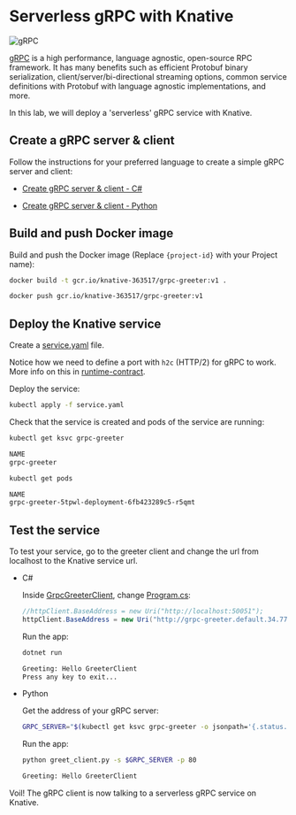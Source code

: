 # Serverless gRPC with Knative

![gRPC](./images/grpc.png)

[gRPC](https://grpc.io/) is a high performance, language agnostic, open-source RPC framework. It has many benefits such as efficient Protobuf binary serialization, client/server/bi-directional streaming options, common service definitions with Protobuf with language agnostic implementations, and more.

In this lab, we will deploy a 'serverless' gRPC service with Knative.

## Create a gRPC server & client

Follow the instructions for your preferred language to create a simple gRPC server and client:

* [Create gRPC server & client - C#](grpc-csharp.md)

* [Create gRPC server & client - Python](grpc-python.md)

## Build and push Docker image

Build and push the Docker image (Replace `{project-id}` with your Project name):

```bash
docker build -t gcr.io/knative-363517/grpc-greeter:v1 .

docker push gcr.io/knative-363517/grpc-greeter:v1
```

## Deploy the Knative service

Create a [service.yaml](../serving/grpc/service.yaml) file.

Notice how we need to define a port with `h2c` (HTTP/2) for gRPC to work. More info on this in [runtime-contract](https://github.com/knative/serving/blob/master/docs/runtime-contract.md#protocols-and-ports).

Deploy the service:

```bash
kubectl apply -f service.yaml
```

Check that the service is created and pods of the service are running:

```bash
kubectl get ksvc grpc-greeter

NAME
grpc-greeter

kubectl get pods

NAME
grpc-greeter-5tpwl-deployment-6fb423289c5-r5qmt
```

## Test the service

To test your service, go to the greeter client and change the url from localhost to the Knative service url.

* C#

  Inside [GrpcGreeterClient](../serving/grpc/csharp/GrpcGreeterClient), change [Program.cs](../serving/grpc/csharp/GrpcGreeterClient/Program.cs):

  ```csharp
  //httpClient.BaseAddress = new Uri("http://localhost:50051");
  httpClient.BaseAddress = new Uri("http://grpc-greeter.default.34.77.201.183.xip.io");
  ```

  Run the app:

  ```bash
  dotnet run

  Greeting: Hello GreeterClient
  Press any key to exit...
  ```

* Python

  Get the address of your gRPC server:

  ```bash
  GRPC_SERVER="$(kubectl get ksvc grpc-greeter -o jsonpath='{.status.url}')"
  ```

  Run the app:

  ```bash
  python greet_client.py -s $GRPC_SERVER -p 80

  Greeting: Hello GreeterClient
  ```

Voil! The gRPC client is now talking to a serverless gRPC service on Knative.
